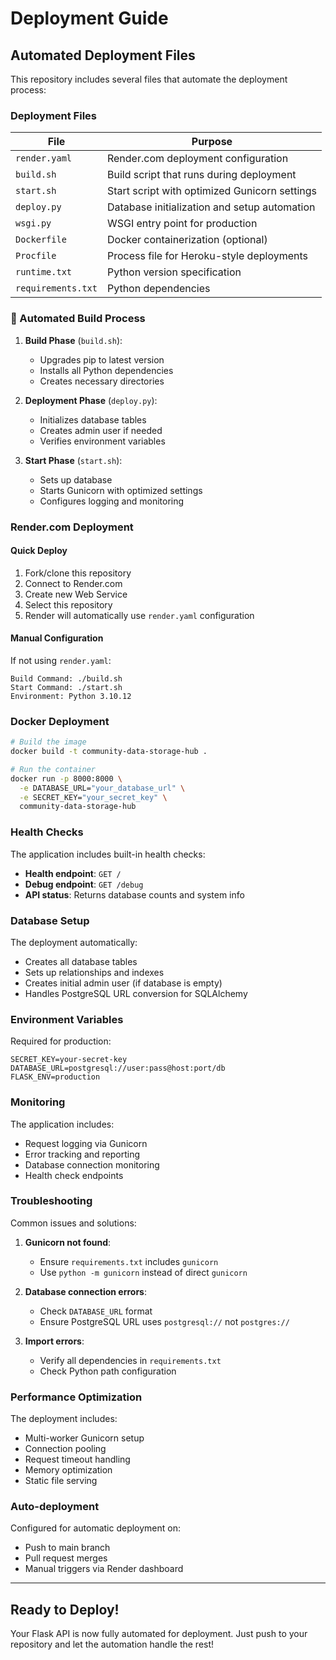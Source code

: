 #  Deployment Guide

## Automated Deployment Files

This repository includes several files that automate the deployment process:

### Deployment Files

| File | Purpose |
|------|---------|
| `render.yaml` | Render.com deployment configuration |
| `build.sh` | Build script that runs during deployment |
| `start.sh` | Start script with optimized Gunicorn settings |
| `deploy.py` | Database initialization and setup automation |
| `wsgi.py` | WSGI entry point for production |
| `Dockerfile` | Docker containerization (optional) |
| `Procfile` | Process file for Heroku-style deployments |
| `runtime.txt` | Python version specification |
| `requirements.txt` | Python dependencies |

### 🔧 Automated Build Process

1. **Build Phase** (`build.sh`):
   - Upgrades pip to latest version
   - Installs all Python dependencies
   - Creates necessary directories

2. **Deployment Phase** (`deploy.py`):
   - Initializes database tables
   - Creates admin user if needed
   - Verifies environment variables

3. **Start Phase** (`start.sh`):
   - Sets up database
   - Starts Gunicorn with optimized settings
   - Configures logging and monitoring

### Render.com Deployment

#### Quick Deploy
1. Fork/clone this repository
2. Connect to Render.com
3. Create new Web Service
4. Select this repository
5. Render will automatically use `render.yaml` configuration

#### Manual Configuration
If not using `render.yaml`:
```
Build Command: ./build.sh
Start Command: ./start.sh
Environment: Python 3.10.12
```

###  Docker Deployment

```bash
# Build the image
docker build -t community-data-storage-hub .

# Run the container
docker run -p 8000:8000 \
  -e DATABASE_URL="your_database_url" \
  -e SECRET_KEY="your_secret_key" \
  community-data-storage-hub
```

### Health Checks

The application includes built-in health checks:
- **Health endpoint**: `GET /`
- **Debug endpoint**: `GET /debug`
- **API status**: Returns database counts and system info

### Database Setup

The deployment automatically:
-  Creates all database tables
-  Sets up relationships and indexes
-  Creates initial admin user (if database is empty)
-  Handles PostgreSQL URL conversion for SQLAlchemy

### Environment Variables

Required for production:
```
SECRET_KEY=your-secret-key
DATABASE_URL=postgresql://user:pass@host:port/db
FLASK_ENV=production
```

### Monitoring

The application includes:
- Request logging via Gunicorn
- Error tracking and reporting
- Database connection monitoring
- Health check endpoints

### Troubleshooting

Common issues and solutions:

1. **Gunicorn not found**:
   - Ensure `requirements.txt` includes `gunicorn`
   - Use `python -m gunicorn` instead of direct `gunicorn`

2. **Database connection errors**:
   - Check `DATABASE_URL` format
   - Ensure PostgreSQL URL uses `postgresql://` not `postgres://`

3. **Import errors**:
   - Verify all dependencies in `requirements.txt`
   - Check Python path configuration

### Performance Optimization

The deployment includes:
- Multi-worker Gunicorn setup
- Connection pooling
- Request timeout handling
- Memory optimization
- Static file serving

### Auto-deployment

Configured for automatic deployment on:
- Push to main branch
- Pull request merges
- Manual triggers via Render dashboard

---

## Ready to Deploy!

Your Flask API is now fully automated for deployment. Just push to your repository and let the automation handle the rest!
